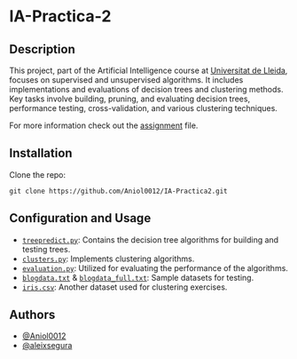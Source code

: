 # IA-Practica-2

## Description

This project, part of the Artificial Intelligence course at [Universitat de 
Lleida](udl.cat), focuses on supervised and unsupervised algorithms. It includes 
implementations and evaluations of decision trees and clustering methods.
Key tasks involve building, pruning, and evaluating decision trees, performance
testing, cross-validation, and various clustering techniques.

For more information check out the [assignment](./Assignment2_IA_22_23.pdf) file.

## Installation
Clone the repo:

```shell
git clone https://github.com/Aniol0012/IA-Practica2.git
```

<!--
## Requirements

The requirements can be found in [requirements](requirements.txt) file. Use this command to install them all:

````shell
pip install -r requirements.txt
````
-->

## Configuration and Usage

- [`treepredict.py`](./src/treepredict.py): Contains the decision tree algorithms for building and testing trees.
- [`clusters.py`](./src/clusters.py): Implements clustering algorithms.
- [`evaluation.py`](./src/evaluation.py): Utilized for evaluating the performance of the algorithms.
- [`blogdata.txt`](./src/blogdata.txt) & [`blogdata_full.txt`](./src/blogdata_full.txt): Sample datasets for testing.
- [`iris.csv`](./src/iris.csv): Another dataset used for clustering exercises.

## Authors
- [@Aniol0012](https://github.com/Aniol0012)
- [@aleixsegura](https://github.com/aleixsegura)